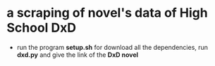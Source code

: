 # a scraping of novel's data of High School DxD

- run the program **setup.sh** for download all the dependencies, run **dxd.py** and give the link of the **DxD novel**